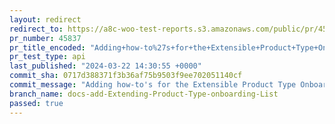 ```yaml
---
layout: redirect
redirect_to: https://a8c-woo-test-reports.s3.amazonaws.com/public/pr/45837/api/index.html
pr_number: 45837
pr_title_encoded: "Adding+how-to%27s+for+the+Extensible+Product+Type+Onboarding+and+Tour+Guide.+"
pr_test_type: api
last_published: "2024-03-22 14:30:55 +0000"
commit_sha: 0717d388371f3b36af75b9503f9ee702051140cf
commit_message: "Adding how-to's for the Extensible Product Type Onboarding and Tour G…"
branch_name: docs-add-Extending-Product-Type-onboarding-List
passed: true
---
```

